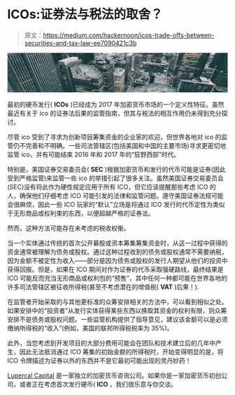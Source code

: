 # ICOs:证券法与税法的取舍？

> 原文：<https://medium.com/hackernoon/icos-trade-offs-between-securities-and-tax-law-ee7090421c3b>

![](img/323c3b5d5bf2cca494c09df437896ae1.png)

最初的硬币发行( **ICOs** )已经成为 2017 年加密货币市场的一个定义性特征。虽然最近有关于 ico 的证券法后果的监管指南，但其与税法的相互作用仍未得到充分探讨。

尽管 ico 受到了寻求为创新项目筹集资金的企业家的欢迎，但世界各地对 ico 的监管仍不完善和不明确。一些司法管辖区(包括美国和中国的主要市场)寻求更密切地监管 ico，并有可能结束 2016 年和 2017 年的“狂野西部”时代。

特别是，美国证券交易委员会( **SEC** )根据加密货币和发行的代币可能是证券(因此受到严格监管)来监管一些 ico 的举措引起了很多关注。虽然美国证券交易委员会(SEC)没有将此作为硬性规定应用于所有 ICO，但它应该提醒那些考虑 ICO 的人，确保他们仔细考虑 ICO 可能引发的法律和监管问题。遵守美国证券法规可能会很麻烦，因此一些 ICO 玩家的“默认”立场是将通过 ICO 发行的代币定性为类似于无形商品或权利束的东西，以便超越严格的证券法。

然而，这种方法可能存在未考虑的税收权衡。

当一个实体通过传统的首次公开募股或资本筹集筹集资金时，从这一过程中获得的资金通常被理解为债务或股权。通过这种过程收到的债务或股权通常不需要纳税，因为金额不被定性为收入——部分是因为债务或股权的发行人期望从他们的投资中获得回报。但是，如果在 ICO 期间对作为证券的代币采取强硬路线，最终结果是 ICO 可能反而充当无形商品或权利包的“预售”，其中任何一种都可能在世界各地的许多司法管辖区被征收所得税(甚至不考虑潜在的增值税( **VAT** )后果！).

在监管者开始采取的与其他更标准的众筹安排相关的方法中，可以看到相似之处。如果安排中的“投资者”从发行实体获得某些东西以换取其资金的权利有限，则众筹安排不是债务或股权问题。一些监管机构提供了指导意见，建议该金额可以是必须缴纳所得税的“收入”(例如，美国的联邦所得税税率为 35%)。

此外，当您考虑到开发项目的大部分费用可能会在团队和技术建立后的几年中产生，因此无法抵消通过 ICO 筹集的初始金额的所得税时，开始变得明显的是，将 ICO 令牌描述为证券以外的东西并不是它最初可能出现的灵丹妙药！

[Lupercal Capital](https://lupercalcapital.com) 是一家独立的加密货币咨询公司。如果你是一家加密货币初创公司，或者正在考虑首次发行硬币( **ICO** ，我们很乐意与你交谈。